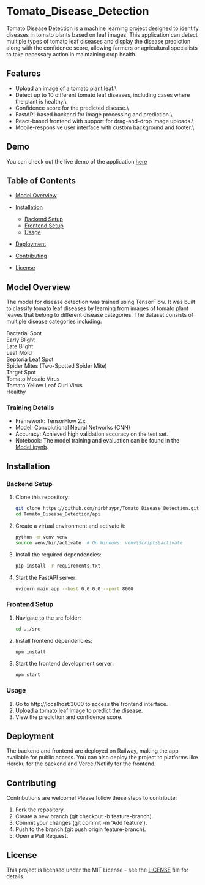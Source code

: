 # Tomato_Disease_Detection

Tomato Disease Detection is a machine learning project designed to identify diseases in tomato plants based on leaf images. This application can detect multiple types of tomato leaf diseases and display the disease prediction along with the confidence score, allowing farmers or agricultural specialists to take necessary action in maintaining crop health.

## Features
* Upload an image of a tomato plant leaf.\
* Detect up to 10 different tomato leaf diseases, including cases where the plant is healthy.\
* Confidence score for the predicted disease.\
* FastAPI-based backend for image processing and prediction.\
* React-based frontend with support for drag-and-drop image uploads.\
* Mobile-responsive user interface with custom background and footer.\

## Demo
You can check out the live demo of the application [here](https://tomato-disease-detect.up.railway.app/)

## Table of Contents
* [Model Overview](#model-overview)
  
* [Installation](#installation)
  * [Backend Setup](#backend-setup)
  * [Frontend Setup](#frontend-setup)
  * [Usage](#usage)

* [Deployment](#deployment)
  
* [Contributing](#contributing)
  
* [License](#license)

## Model Overview
The model for disease detection was trained using TensorFlow. It was built to classify tomato leaf diseases by learning from images of tomato plant leaves that belong to different disease categories. The dataset consists of multiple disease categories including:

Bacterial Spot\
Early Blight\
Late Blight\
Leaf Mold\
Septoria Leaf Spot\
Spider Mites (Two-Spotted Spider Mite)\
Target Spot\
Tomato Mosaic Virus\
Tomato Yellow Leaf Curl Virus\
Healthy

### Training Details
* Framework: TensorFlow 2.x
* Model: Convolutional Neural Networks (CNN)
* Accuracy: Achieved high validation accuracy on the test set.
* Notebook: The model training and evaluation can be found in the [Model.ipynb](Model.ipynb).

## Installation
### Backend Setup
1. Clone this repository:
   ```bash
   git clone https://github.com/nirbhaypr/Tomato_Disease_Detection.git
   cd Tomato_Disease_Detection/api
   ```

2. Create a virtual environment and activate it:
   ```bash
   python -m venv venv
   source venv/bin/activate  # On Windows: venv\Scripts\activate
   ```

3. Install the required dependencies:
   ```bash
   pip install -r requirements.txt
   ```

4. Start the FastAPI server:
   ```bash
   uvicorn main:app --host 0.0.0.0 --port 8000
   ```

### Frontend Setup
1. Navigate to the src folder:
   ```bash
   cd ../src
   ```

2. Install frontend dependencies:
   ```bash
   npm install
   ```

3. Start the frontend development server:
   ```bash
   npm start
   ```

### Usage
1. Go to http://localhost:3000 to access the frontend interface.
2. Upload a tomato leaf image to predict the disease.
3. View the prediction and confidence score.

## Deployment
The backend and frontend are deployed on Railway, making the app available for public access. You can also deploy the project to platforms like Heroku for the backend and Vercel/Netlify for the frontend.

## Contributing
Contributions are welcome! Please follow these steps to contribute:

1. Fork the repository.
2. Create a new branch (git checkout -b feature-branch).
3. Commit your changes (git commit -m 'Add feature').
4. Push to the branch (git push origin feature-branch).
5. Open a Pull Request.

## License
This project is licensed under the MIT License - see the [LICENSE](LICENSE) file for details.
